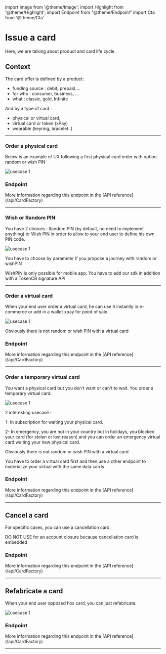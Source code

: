 import Image from '@theme/Image';
import Highlight from '@theme/Highlight';
import Endpoint from "@theme/Endpoint"
import Cta from '@theme/Cta'

# Issue a card
Here, we are talking about product and card life cycle.

## Context
The card offer is defined by a product:
- funding source : debit, prepaid,...
- for who : consumer, business, ...
- what : classic, gold, Infinite

And by a type of card : 
- physical or virtual card, 
- virtual card or token (xPay) 
- wearable (keyring, bracelet..)

---

### Order a physical card

<Highlight type="tip">
 
 Below is an example of UX following a first physical card order with option random or wish PIN
 
</Highlight>

<Image src="docs/Card_Order.png" alt="usecase 1"/>

### Endpoint


<Endpoint apiUrl="/v2.0/cardfactory" path="​/api​/v2.0​/card" method="post"/>
More information regarding this endpoint in the [API reference](/api/CardFactory)


---

### Wish or Random PIN

<Highlight type="tip">
 
 You have 2 choices : Random PIN (by default, no need to implement anything) or Wish PIN in order to allow to your end user to define his own PIN code. 
 
</Highlight>

<Image src="docs/PIn_Define.png" alt="usecase 1"/>

<Highlight>
 
 You have to choose by parameter if you propose a journey with random or wishPIN

</Highlight>

<Highlight type="caution">
 
 WishPIN is only possible for mobile app. You have to add our sdk in addition with a TokenCB signature API
 
</Highlight>

---

### Order a virtual card

<Highlight type="tip">
 
 When your end user order a virtual card, he can use it instantly in e-commerce or add in a wallet xpay for point of sale.
 
</Highlight>

<Image src="docs/vCard_Order.png" alt="usecase 1"/>

<Highlight>
  
 Obviously there is not random or wish PIN with a virtual card

</Highlight>

### Endpoint

<Endpoint apiUrl="/v2.0/cardfactory" path="​/api​/v2.0​/card" method="post"/>
More information regarding this endpoint in the [API reference](/api/CardFactory)

---

### Order a temporary virtual card

<Highlight type="tip">
 
 You want a physical card but you don't want or can't to wait. You order a temporary virtual card.
 
</Highlight>

<Image src="docs/Card_2_Order.png" alt="usecase 1"/>
<Highlight type="tip">
 
 2 interesting usecase :  
 
 1- In subscription for waiting your physical card. 
 
 2- In emergency, you are not in your country but in holidays, you blocked your card (for stolen or lost reason) and you can order an emergency virtual card waiting your new physical card.
 
</Highlight>

<Highlight>
  
 Obviously there is not random or wish PIN with a virtual card

</Highlight>

<Highlight type="caution">
 
 You have to order a virtual card first and then use a other endpoint to materialize your virtual with the same data cards
 
</Highlight>

### Endpoint

<Endpoint apiUrl="/v2.0/cardfactory" path="​/api​/v2.0​/card" method="post"/>
More information regarding this endpoint in the [API reference](/api/CardFactory)

---

## Cancel a card

For specific cases, you can use a cancellation card.

<Highlight type="caution">
 
 DO NOT USE for an account closure because cancellation card is embedded
 
</Highlight>

### Endpoint

<Endpoint apiUrl="/v2.0/cardfactory" path="/api​/v2.0​/card/{CardExternalRef}/cancel" method="patch"/>
More information regarding this endpoint in the [API reference](/api/CardFactory)

---

## Refabricate a card

<Highlight type="tip">
 
 When your end user opposed hos card, you can just refabricate.
 
</Highlight>

<Image src="docs/Card_Refabricate.png" alt="usecase 1"/>

### Endpoint

<Endpoint apiUrl="/v2.0/cardfactory" path="/api​/v2.0​/card/refabricate" method="post"/>
More information regarding this endpoint in the [API reference](/api/CardFactory)

--- 

<Cta
  context="doc"
  ui="button"
  link="/api/CardFactory"
  label="Try it out"
/>
